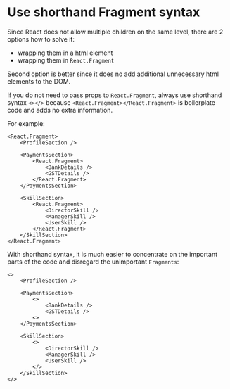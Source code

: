 # Use shorthand Fragment syntax

Since React does not allow multiple children on the same level, there are 2 options how to solve it:

* wrapping them in a html element
* wrapping them in `React.Fragment`

Second option is better since it does no add additional unnecessary html elements to the DOM.

If you do not need to pass props to `React.Fragment`, always use shorthand syntax `<></>` because `<React.Fragment></React.Fragment>` is boilerplate code and adds no extra information.

For example:

```
<React.Fragment>
	<ProfileSection />
	
	<PaymentsSection>
		<React.Fragment>
			<BankDetails />
			<GSTDetails />
		</React.Fragment>
	</PaymentsSection>
	
	<SkillSection>
		<React.Fragment>
			<DirectorSkill />
			<ManagerSkill />
			<UserSkill />
		</React.Fragment>
	</SkillSection>
</React.Fragment>
```

With shorthand syntax, it is much easier to concentrate on the important parts of the code and disregard the unimportant `Fragments`:

```
<>
	<ProfileSection />
	
	<PaymentsSection>
		<>
			<BankDetails />
			<GSTDetails />
		<>
	</PaymentsSection>
	
	<SkillSection>
		<>
			<DirectorSkill />
			<ManagerSkill />
			<UserSkill />
		</>
	</SkillSection>
</>
```